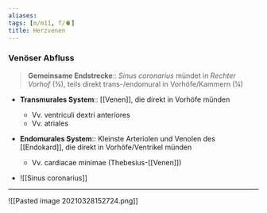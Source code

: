 ```yaml
---
aliases: 
tags: [m/m11, f/🫀]
title: Herzvenen
---
```

### Venöser Abfluss
> **Gemeinsame Endstrecke**:: *Sinus coronarius* mündet in *Rechter Vorhof* (¾), teils direkt trans-/endomural in Vorhöfe/Kammern (¼)

- **Transmurales System**:: [[Venen]], die direkt in Vorhöfe münden
	- Vv. ventriculi dextri anteriores
	- Vv. atriales
- **Endomurales System**:: Kleinste Arteriolen und Venolen des [[Endokard]], die direkt in Vorhöfe/Ventrikel münden
	- Vv. cardiacae minimae (Thebesius-[[Venen]])

- ![[Sinus coronarius]]
---
![[Pasted image 20210328152724.png]]

